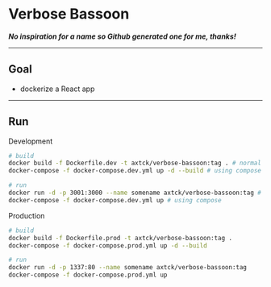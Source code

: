 # Verbose Bassoon

***No inspiration for a name so Github generated one for me, thanks!***

---

## Goal

* dockerize a React app

---

## Run

Development

```bash
# build
docker build -f Dockerfile.dev -t axtck/verbose-bassoon:tag . # normal
docker-compose -f docker-compose.dev.yml up -d --build # using compose

# run 
docker run -d -p 3001:3000 --name somename axtck/verbose-bassoon:tag # normal
docker-compose -f docker-compose.dev.yml up # using compose
```

Production 

```bash 
# build
docker build -f Dockerfile.prod -t axtck/verbose-bassoon:tag .
docker-compose -f docker-compose.prod.yml up -d --build

# run
docker run -d -p 1337:80 --name somename axtck/verbose-bassoon:tag
docker-compose -f docker-compose.prod.yml up
```
